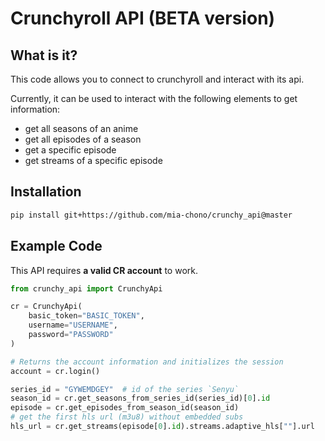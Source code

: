 # Crunchyroll API (BETA version)
## What is it?
This code allows you to connect to crunchyroll and interact with its api.

Currently, it can be used to interact with the following elements to get information:
 - get all seasons of an anime
 - get all episodes of a season
 - get a specific episode
 - get streams of a specific episode

## Installation ️
```bash
pip install git+https://github.com/mia-chono/crunchy_api@master
```

## Example Code
This API requires **a valid CR account** to work.

```python
from crunchy_api import CrunchyApi

cr = CrunchyApi(
    basic_token="BASIC_TOKEN",
    username="USERNAME",
    password="PASSWORD"
)

# Returns the account information and initializes the session
account = cr.login()

series_id = "GYWEMDGEY"  # id of the series `Senyu`
season_id = cr.get_seasons_from_series_id(series_id)[0].id
episode = cr.get_episodes_from_season_id(season_id)
# get the first hls url (m3u8) without embedded subs
hls_url = cr.get_streams(episode[0].id).streams.adaptive_hls[""].url
```
